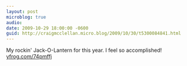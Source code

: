 ```yaml
---
layout: post
microblog: true
audio: 
date: 2009-10-29 18:00:00 -0600
guid: http://craigmcclellan.micro.blog/2009/10/30/t5300084841.html
---
```

My rockin' Jack-O-Lantern for this year. I feel so accomplished! [yfrog.com/74pmffj](http://yfrog.com/74pmffj)
